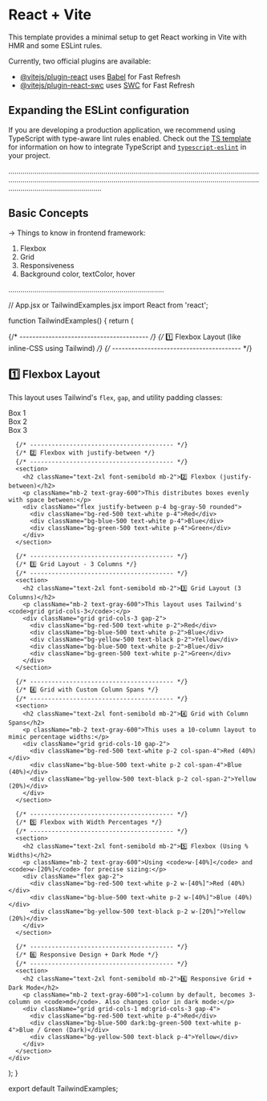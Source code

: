 # React + Vite

This template provides a minimal setup to get React working in Vite with HMR and some ESLint rules.

Currently, two official plugins are available:

- [@vitejs/plugin-react](https://github.com/vitejs/vite-plugin-react/blob/main/packages/plugin-react) uses [Babel](https://babeljs.io/) for Fast Refresh
- [@vitejs/plugin-react-swc](https://github.com/vitejs/vite-plugin-react/blob/main/packages/plugin-react-swc) uses [SWC](https://swc.rs/) for Fast Refresh

## Expanding the ESLint configuration

If you are developing a production application, we recommend using TypeScript with type-aware lint rules enabled. Check out the [TS template](https://github.com/vitejs/vite/tree/main/packages/create-vite/template-react-ts) for information on how to integrate TypeScript and [`typescript-eslint`](https://typescript-eslint.io) in your project.


......................................................................................................................................................................................................................................................................................................

## Basic Concepts 

-> Things to know in frontend framework:

1) Flexbox
2) Grid
3) Responsiveness
4) Background color, textColor, hover

.............................................................................


// App.jsx or TailwindExamples.jsx
import React from 'react';

function TailwindExamples() {
  return (
    <div className="space-y-10 p-6 font-sans">
      {/* ---------------------------------------- */}
      {/* 1️⃣ Flexbox Layout (like inline-CSS using Tailwind) */}
      {/* ---------------------------------------- */}
      <section>
        <h2 className="text-2xl font-semibold mb-2">1️⃣ Flexbox Layout</h2>
        <p className="mb-2 text-gray-600">This layout uses Tailwind's <code>flex</code>, <code>gap</code>, and utility padding classes:</p>
        <div className="flex gap-4 p-4 bg-gray-100 rounded">
          <div className="bg-blue-500 text-white p-2 rounded">Box 1</div>
          <div className="bg-green-500 text-white p-2 rounded">Box 2</div>
          <div className="bg-red-500 text-white p-2 rounded">Box 3</div>
        </div>
      </section>

      {/* ---------------------------------------- */}
      {/* 2️⃣ Flexbox with justify-between */}
      {/* ---------------------------------------- */}
      <section>
        <h2 className="text-2xl font-semibold mb-2">2️⃣ Flexbox (justify-between)</h2>
        <p className="mb-2 text-gray-600">This distributes boxes evenly with space between:</p>
        <div className="flex justify-between p-4 bg-gray-50 rounded">
          <div className="bg-red-500 text-white p-4">Red</div>
          <div className="bg-blue-500 text-white p-4">Blue</div>
          <div className="bg-green-500 text-white p-4">Green</div>
        </div>
      </section>

      {/* ---------------------------------------- */}
      {/* 3️⃣ Grid Layout - 3 Columns */}
      {/* ---------------------------------------- */}
      <section>
        <h2 className="text-2xl font-semibold mb-2">3️⃣ Grid Layout (3 Columns)</h2>
        <p className="mb-2 text-gray-600">This layout uses Tailwind's <code>grid grid-cols-3</code>:</p>
        <div className="grid grid-cols-3 gap-2">
          <div className="bg-red-500 text-white p-2">Red</div>
          <div className="bg-blue-500 text-white p-2">Blue</div>
          <div className="bg-yellow-500 text-black p-2">Yellow</div>
          <div className="bg-blue-500 text-white p-2">Blue</div>
          <div className="bg-green-500 text-white p-2">Green</div>
        </div>
      </section>

      {/* ---------------------------------------- */}
      {/* 4️⃣ Grid with Custom Column Spans */}
      {/* ---------------------------------------- */}
      <section>
        <h2 className="text-2xl font-semibold mb-2">4️⃣ Grid with Column Spans</h2>
        <p className="mb-2 text-gray-600">This uses a 10-column layout to mimic percentage widths:</p>
        <div className="grid grid-cols-10 gap-2">
          <div className="bg-red-500 text-white p-2 col-span-4">Red (40%)</div>
          <div className="bg-blue-500 text-white p-2 col-span-4">Blue (40%)</div>
          <div className="bg-yellow-500 text-black p-2 col-span-2">Yellow (20%)</div>
        </div>
      </section>

      {/* ---------------------------------------- */}
      {/* 5️⃣ Flexbox with Width Percentages */}
      {/* ---------------------------------------- */}
      <section>
        <h2 className="text-2xl font-semibold mb-2">5️⃣ Flexbox (Using % Widths)</h2>
        <p className="mb-2 text-gray-600">Using <code>w-[40%]</code> and <code>w-[20%]</code> for precise sizing:</p>
        <div className="flex gap-2">
          <div className="bg-red-500 text-white p-2 w-[40%]">Red (40%)</div>
          <div className="bg-blue-500 text-white p-2 w-[40%]">Blue (40%)</div>
          <div className="bg-yellow-500 text-black p-2 w-[20%]">Yellow (20%)</div>
        </div>
      </section>

      {/* ---------------------------------------- */}
      {/* 6️⃣ Responsive Design + Dark Mode */}
      {/* ---------------------------------------- */}
      <section>
        <h2 className="text-2xl font-semibold mb-2">6️⃣ Responsive Grid + Dark Mode</h2>
        <p className="mb-2 text-gray-600">1-column by default, becomes 3-column on <code>md</code>. Also changes color in dark mode:</p>
        <div className="grid grid-cols-1 md:grid-cols-3 gap-4">
          <div className="bg-red-500 text-white p-4">Red</div>
          <div className="bg-blue-500 dark:bg-green-500 text-white p-4">Blue / Green (Dark)</div>
          <div className="bg-yellow-500 text-black p-4">Yellow</div>
        </div>
      </section>
    </div>
  );
}

export default TailwindExamples;
